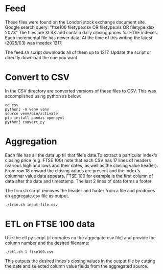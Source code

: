 # Feed

These files were found on the London stock exchange document site.
Google search query: "ftse100 filetype:csv OR filetype:xls OR filetype:xlsx 2023"
The files are XLSX and contain daily closing prices for FTSE indexes. Each incremental file has newer data. At the time of this writing the latest (2025/03) was inxedex 1217.

The feed.sh script downloads all of them up to 1217. Update the script or directly download the one you want.

# Convert to CSV

In the CSV directory are converted versions of these files to CSV. This was accomplished using python as below:

```
cd csv
python3 -m venv venv
source venv/bin/activate
pip install pandas openpyxl
python3 convert.py
```

# Aggregation

Each file has all the data up till that file's date.To extract a particular index's closing price (e.g. FTSE 100) note that each CSV has 17 lines of headers (various high and lows and their dates, as well as the closing value header). From row 18 onward the closing values are present and the index's columnar value data appears. FTSE 100 for example is the first column of data after the date and timestamp. The last 2 lines of data forms a footer

The trim.sh script removes the header and footer from a file and produces an aggregate.csv file as output.

```
./trim.sh input-file.csv
```

# ETL on FTSE 100 data

Use the etl.py script (it operates on the aggregate.csv file) and provide the column number and the desired filename:

```
./etl.sh 1 ftse100.csv
```

This outputs the desired index's closing values in the output file by cutting the date and selected column value fields from the aggregated source.
